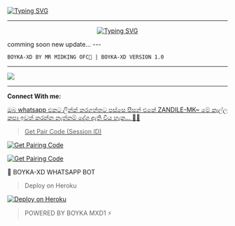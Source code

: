<a href="https://git.io/typing-svg"><img src="https://readme-typing-svg.demolab.com?font=Black+Ops+One&size=100&pause=1000&color=FF0000&center=true&width=1000&height=200&lines=BOYKA-XD" alt="Typing SVG" /></a>
  </p>
  
---  
<p align="center">
<a href="https://git.io/typing-svg"><img src="https://readme-typing-svg.demolab.com?font=Rubik+Dirt&size=65&pause=1000&color=00FF00&background=FF20A500&center=true&vCenter=true&width=1000&height=150&lines=BOYKA-XD;MR+MIDKING-TECH+OFC;THANKS+FOR+USING" alt="Typing SVG" /></a>
</p>
comming soon new update...
---

```
BOYKA-XD BY MR MIDKING OFC💜 | BOYKA-XD VERSION 1.0 
```

--- 

<a><img src='https://ibb.co/1J7CxVq1'/></a>

---

<p> <b>Connect With me:</b></p>
<p>
<a href="https://wa.me/+263716985350"


> ඔබ whatsapp එකට ලින්ක් කරගත්තට පස්සෙ සීසන් එකේ ZANDILE-MK~ මේ කෑල්ල කපා ඉවත් කරන්න නැත්නම් දෝශ ඇති විය හැක... 🫶😙


> Get Pair Code (Session ID)



<p align="left">  
<a href='https://boyka-xd-pair.onrender.com/pair' target="_blank"><img alt='Get Pairing Code' src='https://img.shields.io/badge/Get%20Pairing%20Code-B700FB?style=for-the-badge&logo=codefactor&logoColor=white'/></a>  
</p>  <p align="left">  
<a href='https://boyka-xd-pair.onrender.com/pair' target="_blank"><img alt='Get Pairing Code' src='https://img.shields.io/badge/Get%20Pairing%20Code-000000?style=for-the-badge&logo=codefactor&logoColor=white'/></a>  
</p>  


🚀 BOYKA-XD WHATSAPP BOT

> Deploy on Heroku



<p align="left">  
<a href='https://dashboard.heroku.com/new?template=https://github.com/Joshuamambo1/BOYKA-XD/tree/main' target="_blank"><img alt='Deploy on Heroku' src='https://img.shields.io/badge/Deploy%20on-Heroku-FF004D?style=for-the-badge&logo=heroku&logoColor=white'/></a>  
</p>


> POWERED BY BOYKA MXD1 ⚡
